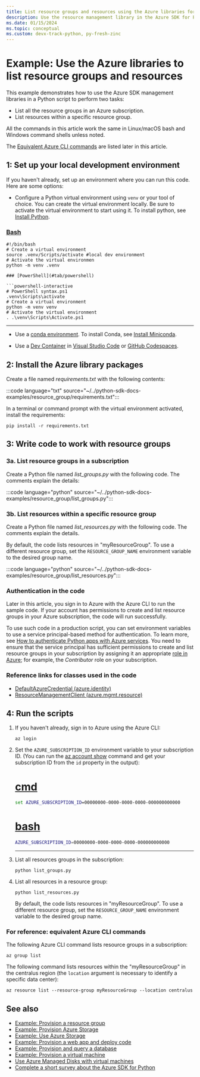 ```yaml
---
title: List resource groups and resources using the Azure libraries for Python
description: Use the resource management library in the Azure SDK for Python to list resource groups and resources in a group.
ms.date: 01/15/2024
ms.topic: conceptual
ms.custom: devx-track-python, py-fresh-zinc
---
```


# Example: Use the Azure libraries to list resource groups and resources

This example demonstrates how to use the Azure SDK management libraries in a Python script to perform two tasks:

- List all the resource groups in an Azure subscription.
- List resources within a specific resource group.

All the commands in this article work the same in Linux/macOS bash and Windows command shells unless noted.

The [Equivalent Azure CLI commands](#for-reference-equivalent-azure-cli-commands) are listed later in this article.

## 1: Set up your local development environment

If you haven't already, set up an environment where you can run this code. Here are some options:

* Configure a Python virtual environment using `venv` or your tool of choice. You can create the virtual environment locally. Be sure to activate the virtual environment to start using it. To install python, see [Install Python](https://www.python.org/downloads/).

### [Bash](#tab/bash)

```azurecli-interactive
#!/bin/bash
# Create a virtual environment
source .venv/Scripts/activate #local dev environment
# Activate the virtual environmen
python -m venv .venv

### [PowerShell](#tab/powershell)

```powershell-interactive
# PowerShell syntax.ps1
.venv\Scripts\activate
# Create a virtual environment
python -m venv venv
# Activate the virtual environment
. .\venv\Scripts\Activate.ps1
```

---

* Use a [conda environment](https://conda.io/projects/conda/en/latest/user-guide/tasks/manage-environments.html). To install Conda, see [Install Miniconda](https://docs.conda.io/en/latest/miniconda.html).

* Use a [Dev Container](https://containers.dev/) in [Visual Studio Code](https://marketplace.visualstudio.com/items?itemName=ms-vscode-remote.remote-containers) or [GitHub Codespaces](https://docs.github.com/en/codespaces/overview).

## 2: Install the Azure library packages

Create a file named *requirements.txt* with the following contents:

:::code language="txt" source="~/../python-sdk-docs-examples/resource_group/requirements.txt":::

In a terminal or command prompt with the virtual environment activated, install the requirements:

```console
pip install -r requirements.txt
```

## 3: Write code to work with resource groups

### 3a. List resource groups in a subscription

Create a Python file named *list_groups.py* with the following code. The comments explain the details:

:::code language="python" source="~/../python-sdk-docs-examples/resource_group/list_groups.py":::

### 3b. List resources within a specific resource group

Create a Python file named *list_resources.py* with the following code. The comments explain the details.

By default, the code lists resources in "myResourceGroup". To use a different resource group, set the `RESOURCE_GROUP_NAME` environment variable to the desired group name.

:::code language="python" source="~/../python-sdk-docs-examples/resource_group/list_resources.py":::

### Authentication in the code

Later in this article, you sign in to Azure with the Azure CLI to run the sample code. If your account has permissions to create and list resource groups in your Azure subscription, the code will run successfully.

To use such code in a production script, you can set environment variables to use a service principal-based method for authentication. To learn more, see [How to authenticate Python apps with Azure services](../authentication-overview.md). You need to ensure that the service principal has sufficient permissions to create and list resource groups in your subscription by assigning it an appropriate [role in Azure](/azure/role-based-access-control/overview); for example, the *Contributor* role on your subscription.

### Reference links for classes used in the code

- [DefaultAzureCredential (azure.identity)](/python/api/azure-identity/azure.identity.defaultazurecredential)
- [ResourceManagementClient (azure.mgmt.resource)](/python/api/azure-mgmt-resource/azure.mgmt.resource.resourcemanagementclient)

## 4: Run the scripts

1. If you haven't already, sign in to Azure using the Azure CLI:

    ```azurecli
    az login
    ```

1. Set the `AZURE_SUBSCRIPTION_ID` environment variable to your subscription ID. (You can run the [az account show](/cli/azure/account#az-account-show) command and get your subscription ID from the `id` property in the output):

    # [cmd](#tab/cmd)

    ```cmd
    set AZURE_SUBSCRIPTION_ID=00000000-0000-0000-0000-000000000000
    ```

    # [bash](#tab/bash)

    ```bash
    AZURE_SUBSCRIPTION_ID=00000000-0000-0000-0000-000000000000
    ```

    ---

1. List all resources groups in the subscription:

    ```console
    python list_groups.py
    ```

1. List all resources in a resource group:

    ```console
    python list_resources.py
    ```

    By default, the code lists resources in "myResourceGroup". To use a different resource group, set the `RESOURCE_GROUP_NAME` environment variable to the desired group name.

### For reference: equivalent Azure CLI commands

The following Azure CLI command lists resource groups in a subscription:

```azurecli
az group list
```

The following command lists resources within the "myResourceGroup" in the centralus region (the `location` argument is necessary to identify a specific data center):

```azurecli
az resource list --resource-group myResourceGroup --location centralus
```

## See also

- [Example: Provision a resource group](azure-sdk-example-resource-group.md)
- [Example: Provision Azure Storage](azure-sdk-example-storage.md)
- [Example: Use Azure Storage](azure-sdk-example-storage-use.md)
- [Example: Provision a web app and deploy code](azure-sdk-example-web-app.md)
- [Example: Provision and query a database](azure-sdk-example-database.md)
- [Example: Provision a virtual machine](azure-sdk-example-virtual-machines.md)
- [Use Azure Managed Disks with virtual machines](azure-sdk-samples-managed-disks.md)
- [Complete a short survey about the Azure SDK for Python](https://microsoft.qualtrics.com/jfe/form/SV_bNFX0HECjzPWMiG?Q_CHL=docs)
